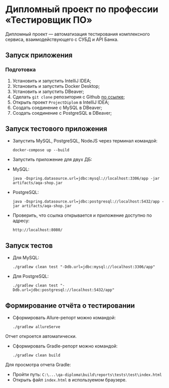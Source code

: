 # Дипломный проект по профессии «Тестировщик ПО»
Дипломный проект — автоматизация тестирования комплексного сервиса, взаимодействующего с СУБД и API Банка.
## Запуск приложения
### Подготовка
1. Установить и запустить IntelliJ IDEA;
2. Установить и запустить Docker Desktop;
3. Установить и запустить DBeaver;
4. Сделать `git clone` репозитория с Github [по ссылке](https://github.com/MarinaIurchenko/ProjectDiplom);
5. Открыть проект `ProjectDiplom` в IntelliJ IDEA;
6. Создать соединение с MySQL в DBeaver;
7. Создать соединение с PostgreSQL в DBeaver;

## Запуск тестового приложения
- Запустить MySQL, PostgreSQL, NodeJS через терминал командой:    
    ```
   docker-compose up --build
   ```
- Запустить приложение для двух ДБ:
* MySQL:
    ```
   java -Dspring.datasource.url=jdbc:mysql://localhost:3306/app -jar artifacts/aqa-shop.jar
    ```
* PostgreSQL:
   ```
   java -Dspring.datasource.url=jdbc:postgresql://localhost:5432/app -jar artifacts/aqa-shop.jar
   ```
- Проверить, что ссылка открывается и приложение доступно по адресу:
   ```
   http://localhost:8080/
   ```

## Запуск тестов

- Для MySQL:
   ```
   ./gradlew clean test "-Ddb.url=jdbc:mysql://localhost:3306/app"
   ```
- Для PostgreSQL:
   ```
   ./gradlew clean test "-Ddb.url=jdbc:postgresql://localhost:5432/app"
   ```

## Формирование отчёта о тестировании
* Сформировать Allure-репорт можно командой:
   ```
   ./gradlew allureServe
   ```
Отчет откроется автоматически. 
* Сформировать Gradle-репорт можно командой:
   ```
   ./gradlew clean build
   ```
Для просмотра отчета Gradle: 
* Пройти путь: `C:\...\qa-diploma\build\reports\tests\test\index.html`
* Открыть файл `index.html` в используемом браузере. 
